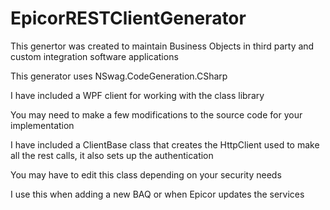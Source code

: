 # EpicorRESTClientGenerator
This genertor was created to maintain Business Objects in third party and custom integration software applications

This generator uses NSwag.CodeGeneration.CSharp 

I have included a WPF client for working with the class library

You may need to make a few modifications to the source code for your implementation 

I have included a ClientBase class that creates the HttpClient used to make all the rest calls, it also sets up the authentication

You may have to edit this class depending on your security needs

I use this when adding a new BAQ or when Epicor updates the services
